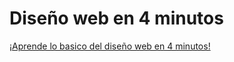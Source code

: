# Diseño web en 4 minutos

[¡Aprende lo basico del diseño web en 4 minutos!](https://javguerra.github.io/diseno-web-en-4-minutos/)

